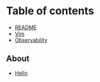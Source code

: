 # Table of contents

* [README](README.md)
* [Vim](vim.md)
* [Observability](observability.md)

## About

* [Hello](about/hello.md)
